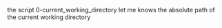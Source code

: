 the script 0-current_working_directory let me knows the absolute path of the current working directory